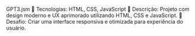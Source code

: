 GPT3.jsm 🔹 Tecnologias: HTML, CSS, JavaScript 🔹 Descrição: Projeto com design moderno e UX aprimorado utilizando HTML, CSS e JavaScript. 🔹 Desafio: Criar uma interface responsiva e otimizada para experiência do usuário. 
